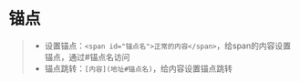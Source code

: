 # 锚点
>* 设置锚点：```<span id="锚点名">正常的内容</span>```，给span的内容设置锚点，通过#锚点名访问
>* 锚点跳转：```[内容](地址#锚点名)```，给内容设置锚点跳转
>
